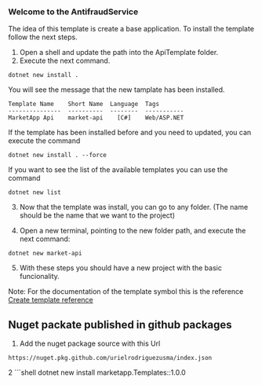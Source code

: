 ### Welcome to the AntifraudService ###

The idea of this template is create a base application. To install the template follow the next steps.

1. Open a shell and update the path into the ApiTemplate folder.
2. Execute the next command. 

```shell
dotnet new install .
```

You will see the message that the new tamplate has been installed.

```shell
Template Name    Short Name  Language  Tags
---------------  ----------  --------  -----------
MarketApp Api    market-api    [C#]    Web/ASP.NET
```
If the template has been installed before and you need to updated, you 
can execute the command

```shell
dotnet new install . --force
```

If you want to see the list of the available templates you can use the command

```shell
dotnet new list
```

3. Now that the template was install, you can go to any folder. (The name should be the name that we want to the project)

4. Open a new terminal, pointing to the new folder path, and execute the next command: 

```shell
dotnet new market-api
```

5. With these steps you should have a new project with the basic funcionality.

Note: For the documentation of the template symbol this is the reference
[Create template reference](https://github.com/dotnet/templating/wiki/Reference-for-template.json#computed-symbol)



## Nuget packate published in github packages ##

1. Add the nuget package source with this Url
```shell
https://nuget.pkg.github.com/urielrodriguezusma/index.json
```

2 ```shell
dotnet new install marketapp.Templates::1.0.0
```


